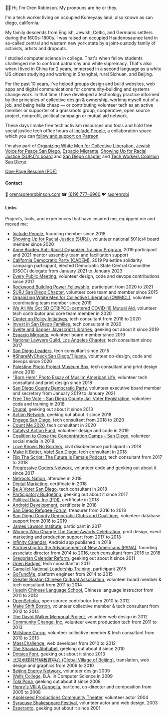 👋🏻 Hi, I'm Oren Robinson. My pronouns are he or they.

I'm a tech worker living on occupied Kumeyaay land, also known as san diego, california.

My family descends from English, Jewish, Celtic, and Germanic settlers during the 1600s-1800s. I was raised on occupied Haudenosaunee land in so-called central and western new york state by a joint-custody family of activists, artists and dropouts.

I studied computer science in college. That's when fellow students challenged me to confront patriarchy and white supremacy. That's also when I lived in China for 2 years, immersed in a second language as a white US citizen studying and working in Shanghai, rural Sichuan, and Beijing.

For the past 10 years, I've helped groups design and build websites, web apps and digital communications for community-building and systems change work. In that time I have developed a technology practice informed by the principles of collective design & ownership, working myself out of a job, and being hella cheap — or contributing volunteer tech as an active member or supporter of a grassroots group, cooperative, open source project, nonprofit, political campaign or mutual aid network.

These days I make free tech activism resources and tools and hold free social justice tech office hours at [Include People](https://www.includepeople.com/), a collaboration space which you can [follow and support on Patreon](https://www.patreon.com/includepeople).

I'm also part of [Organizing White Men for Collective Liberation](https://www.owmcl.org/), [Jewish Voice for Peace San Diego](https://www.jvpsandiego.org/), [Espacio Migrante](https://www.espaciomigrante.org/), [Showing Up for Racial Justice (SURJ)'s board](https://www.showingupforracialjustice.org/leadership-team.html) and [San Diego chapter](http://linktr.ee/surjsandiego) and [Tech Workers Coalition San Diego](https://twcsandiego.org/).

[One-Page Resume (PDF)](https://github.com/baisong/orenrobinson.com/raw/master/Oren-Robinson-Resume.pdf)

#### Contact

📧 [oren@orenrobinson.com](mailto:oren@orenrobinson.com) ☎ [(619) 777–6960](tel:16197776960) 🐦 [@orenrobi](https://twitter.com/orenrobi/)

#### Links

Projects, tools, and experiences that have inspired me, equipped me and moved me:

 - [Include People](https://www.includepeople.com/), founding member since 2018
 - [Showing Up for Racial Justice (SURJ)](https://www.showingupforracialjustice.org/leadership-team.html), volunteer national 501(c)4 board member since 2020
 - [Anne Braden Anti-Racist Organizer Training Program](https://collectiveliberation.org/our-work-2/the-anne-braden-anti-racist-organizing-training-program/), 2019 participant and 2021 mentor assembly team and facilitation support
 - [California Democratic Party (CADEM)](https://www.laprogressive.com/blue-wave-for-palestine/), 2019 Palestine solidarity campaign participant, elected Democratic State Central Committee (DSCC) delegate from January 2021 to January 2023
 - [Every Public Meeting](https://www.everypublicmeeting.com), volunteer design, code and devops contributions since 2017
 - [Rockwood Building Power Fellowship](https://rockwoodleadership.org/announcing-the-2020-building-power-fellows/), participant from 2020 to 2021
 - [SURJ San Diego Chapter](http://surjsd.org/), volunteer core team and member since 2015
 - [Organizing White Men for Collective Liberation (OWMCL)](https://www.owmcl.org/get-involved/), volunteer coordinating team member since 2019
 - [We All We Got SD QTBIPOC-centered COVID-19 Mutual Aid](https://www.weallwegotsd.com/), volunteer tech contributor and core team member in 2020
 - [Center on Policy Initiatives](https://cpisandiego.org/), tech consultant from 2018 to 2020
 - [Invest in San Diego Families](http://investinsandiegofamilies.org/), tech consultant in 2020
 - [Svelte and Sapper Javascript Libraries](https://sapper.svelte.dev/), geeking out about it since 2019
 - [Espacio Migrante](https://medium.com/@orenrobi/a-work-day-with-espacio-migrante-28ee87a9167b), volunteer board member since 2019
 - [National Lawyers Guild, Los Angeles Chapter](https://nlg-la.org/), tech consultant since 2017
 - [San Diego Leaders](https://www.sandiegoleaders.org/), tech consultant since 2015
 - [#ShareMyCheck San Diego/Tijuana](https://sharemychecksd.org/), volunteer co-design, code and devops since 2020
 - [Palestine Photo Project Museum Box](https://www.palestinephotoproject.org/Museum-in-a-Box), tech consultant and print design since 2018 
 - ["Born Here" Photo Essay of Muslim American Life](https://www.sandiegouniontribune.com/people/lallia-allali), volunteer tech consultant and print design since 2018 
 - [San Diego County Democratic Party](https://sdcdp.ngpvanhost.com/executive-board), volunteer executive board member and secretary from January 2019 to January 2021
 - [Free The Vote - San Diego County Jail Voter Registration](https://www.letmevoteca.org/about-us/), volunteer code and training in 2018
 - [Drupal](https://www.drupal.org/u/baisong), geeking out about it since 2013
 - [Action Network](https://actionnetwork.org/), geeking out about it since 2018
 - [Engage San Diego](https://www.engagesandiego.org/a_visit_to_one_of_san_diego_county_s_new_vote_centers), tech consultant from 2018 to 2020
 - [Count Me 2020](https://www.countme2020.org/), tech consultant in 2020
 - [Catalyst Action Fund](http://catalystactionfund.org/), volunteer design and code in 2019
 - [Coalition to Close the Concentration Camps - San Diego](https://twitter.com/closethecampssd), volunteer social media in 2018
 - [Love Knows No Borders](https://www.friendsjournal.org/afsc-love-knows-no-borders/), civil disobedience participant in 2018
 - [Make It Better, Vote! San Diego](https://www.makeitbettervote.app/), tech consultant in 2018
 - [Flip The Script: The Future Is Female Podcast](https://www.stitcher.com/podcast/flip-the-script/), tech consultant from 2017 to 2018
 - [Progressive Coders Network](https://www.progcode.org/), volunteer code and geeking out about it since 2017
 - [Netroots Nation](https://medium.com/includepeople/what-does-blackasscaucuss-message-have-to-do-with-technology-everything-4157334b157), attendee in 2018
 - [Digital Marketing](https://blog.udacity.com/2017/03/introducing-udacity-digital-marketing-nanodegree-program.html), certificate in 2018
 - [Be A Voter San Diego](https://www.beavotersd.org), tech consultant in 2018
 - [Participatory Budgeting](https://medium.com/includepeople/recap-innovations-in-participatory-democracy-conference-2018-621f18ab16f8), geeking out about it since 2017
 - [Political Data, Inc (PDI)](https://www.politicaldata.com/new-training-for-the-pdi/), certificate in 2018
 - [Android Development](https://www.udacity.com/course/android-developer-nanodegree-by-google--nd801), certificate in 2018
 - [San Diego Refugee Forum](http://www.sdrefugeeforum.org/), treasurer from 2016 to 2018
 - [San Diego County Democratic Clubs and Coalitions](https://demclubs.org), volunteer database support from 2016 to 2019
 - [James Lawson Institute](https://jameslawsoninstitute.org/), participant in 2017
 - [Women Who Change The Game Awards Celebration](https://womensmarchsd.org/calendar-1/2017/10/6/women-who-change-the-game-awards-celebration), print design, event marketing and production support from 2017 to 2018
 - [Infinity Calendar](https://play.google.com/store/apps/details?id=info.lifecalendar.symmetrical&hl=en), Android app published in 2018
 - [Partnership for the Advancement of New Americans (PANA)](https://www.panasd.org/), founding associate director from 2014 to 2016, tech consultant from 2016 to 2018
 - [Gregorian Calendar Reform](http://convert.symcal.info/), geeking out about it since 2011
 - [Open Badges](https://github.com/mozilla/openbadges-validator/pull/40/files), tech consultant in 2017
 - [Gamaliel National Leadership Training](https://gamaliel.org/our-work/national-training/), participant 2015
 - [GoFundMe](https://www.gofundme.com), platform engineer from 2014 to 2015
 - [Greater Boston Chinese Cultural Association](http://gbcca.org/), volunteer board member & tech consultant from 2011 to 2014
 - [Huaxin Chinese Language School](http://gbcca.org/huaxin-chinese-language-school/), Chinese language instructor from 2011 to 2013
 - [OpenScholar](https://www.drupal.org/project/openscholar), open source contributor from 2010 to 2012
 - [Make Shift Boston](https://makeshiftboston.org/), volunteer collective member & tech consultant from 2012 to 2014 
 - [The David Walker Memorial Project](http://www.davidwalkermemorial.org/), volunteer web design in 2012
 - [Community Change, Inc](https://communitychangeinc.org/), volunteer event production tech from 2011 to 2013
 - [Millstone Co-op](http://www.millstonecoop.org/), volunteer collective member & tech consultant from 2010 to 2013
 - [MassChallenge](https://masschallenge.org/), web developer from 2010 to 2012
 - [The Shavian Alphabet](https://www.wikiwand.com/en/Shavian_alphabet), geeking out about it since 2010
 - [Dotsies Font](https://dotsies.org/), geeking out about it since 2013
 - [北京地球村环境教育中心 (Global Village of Beijing)](https://baike.baidu.com/item/%E5%8C%97%E4%BA%AC%E5%9C%B0%E7%90%83%E6%9D%91%E7%8E%AF%E5%A2%83%E6%95%99%E8%82%B2%E4%B8%AD%E5%BF%83), translation, web design and graphics from 2009 to 2010
 - [Beijing Energy Network](https://www.beijingenergynetwork.com/), volunteer design 2009
 - [Wells College](https://www.syracuse.com/news/2009/05/wells_college_in_aurora_celebr.html), B.A. in Computer Science in 2009
 - [Toki Pona](https://tokipona.org/), geeking out about it since 2008
 - [Henry's VIII A Cappella](https://www.facebook.com/HenrysVIII/about/), baritone, co-director and composition from 2005 to 2008
 - [Appleseed Productions Community Theater](https://www.appleseedproductions.org/), volunteer actor 2004
 - [Syracuse Shakespeare Festival](https://ssitp.org/), volunteer actor and web design, 2003
 - [Esperanto](https://lernu.net/en), geeking out about it since 2001
